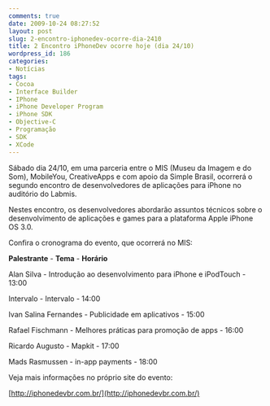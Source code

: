 ```yaml
---
comments: true
date: 2009-10-24 08:27:52
layout: post
slug: 2-encontro-iphonedev-ocorre-dia-2410
title: 2 Encontro iPhoneDev ocorre hoje (dia 24/10)
wordpress_id: 186
categories:
- Notícias
tags:
- Cocoa
- Interface Builder
- IPhone
- iPhone Developer Program
- iPhone SDK
- Objective-C
- Programação
- SDK
- XCode
---
```


Sábado dia 24/10, em uma parceria entre o MIS (Museu da Imagem e do Som), MobileYou, CreativeApps e com apoio da Simple Brasil, ocorrerá o segundo encontro de desenvolvedores de aplicações para iPhone no auditório do Labmis.

Nestes encontro, os desenvolvedores abordarão assuntos técnicos sobre o desenvolvimento de aplicações e games para a plataforma Apple iPhone OS 3.0.

Confira o cronograma do evento, que ocorrerá no MIS:

**Palestrante** - **Tema** - **Horário**

Alan Silva - Introdução ao desenvolvimento para iPhone e iPodTouch - 13:00

Intervalo - Intervalo - 14:00

Ivan Salina Fernandes - Publicidade em aplicativos - 15:00

Rafael Fischmann - Melhores práticas para promoção de apps - 16:00

Ricardo Augusto - Mapkit - 17:00

Mads Rasmussen - in-app payments - 18:00


Veja mais informações no próprio site do evento:

[http://iphonedevbr.com.br/](http://iphonedevbr.com.br/)